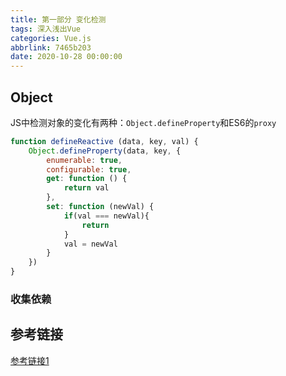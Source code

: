 ```yaml
---
title: 第一部分 变化检测
tags: 深入浅出Vue
categories: Vue.js
abbrlink: 7465b203
date: 2020-10-28 00:00:00
---
```


<!-- more -->

## Object

JS中检测对象的变化有两种：`Object.defineProperty`和ES6的`proxy`

```js
function defineReactive (data, key, val) {
    Object.defineProperty(data, key, {
        enumerable: true,
        configurable: true,
        get: function () {
            return val
        },
        set: function (newVal) {
            if(val === newVal){
                return
            }
            val = newVal
        }
    })
}
```

### 收集依赖

## 参考链接

[参考链接1](https://github.com/berwin/Blog)
